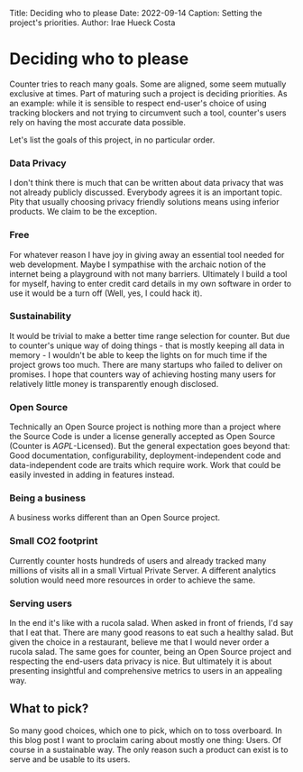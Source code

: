 Title: Deciding who to please
Date: 2022-09-14
Caption: Setting the project's priorities.
Author: Irae Hueck Costa

# Deciding who to please

Counter tries to reach many goals. Some are aligned, some seem mutually
exclusive at times. Part of maturing such a project is deciding priorities. As
an example: while it is sensible to respect end-user's choice of using
tracking blockers and not trying to circumvent such a tool, counter's users rely
on having the most accurate data possible.

Let's list the goals of this project, in no particular order.

### Data Privacy

I don't think there is much that can be written about data privacy that was not
already publicly discussed. Everybody agrees it is an important topic.
Pity that usually choosing privacy friendly solutions means using inferior
products. We claim to be the exception.


### Free

For whatever reason I have joy in giving away an essential tool needed
for web development. Maybe I sympathise with the archaic notion of the internet
being a playground with not many barriers. Ultimately I build a tool for
myself, having to enter credit card details in my own software in order to use
it would be a turn off (Well, yes, I could hack it).

### Sustainability

It would be trivial to make a better time range selection for counter. But due to counter's
unique way of doing things - that is mostly keeping all data in memory - I
wouldn't be able to keep the lights on for much time if the project grows too
much. There are many
startups who failed to deliver on promises. I hope that counters way of
achieving hosting many users for relatively little money is transparently
enough disclosed.


### Open Source

Technically an Open Source project is nothing more than a project where the
Source Code is under a license generally accepted as Open Source (Counter is
*AGPL*-Licensed). But the general expectation goes beyond that: Good
documentation, configurability, deployment-independent code and
data-independent code are traits which require work. Work that could be easily
invested in adding in features instead.

### Being a business

A business works different than an Open Source project.

### Small CO2 footprint

Currently counter hosts hundreds of users and already
tracked many millions of visits all in a small Virtual Private Server. A
different analytics solution would need more resources in order to achieve the
same.

### Serving users

In the end it's like with a rucola salad. When asked in front
of friends, I'd say that I eat that. There are many good reasons to eat such a
healthy salad. But given the choice in a restaurant, believe me that I would
never order a rucola salad. The same goes for counter, being an Open Source
project and respecting the end-users data privacy is nice. But ultimately it is
about presenting insightful and comprehensive metrics to users in an appealing
way.



## What to pick?

So many good choices, which one to pick, which on to toss
overboard. In this blog post I want to proclaim caring about mostly one thing:
Users. Of course in a sustainable way. The only reason such a product can exist
is to serve and be usable to its users.

